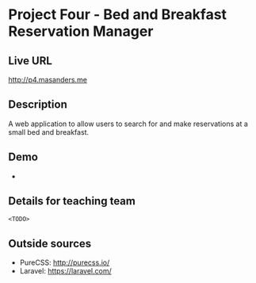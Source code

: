 # Project Four - Bed and Breakfast Reservation Manager

## Live URL
<http://p4.masanders.me>

## Description
A web application to allow users to search for and make reservations at a small bed and breakfast.

## Demo
 * <TODO>

## Details for teaching team
	<TODO>

## Outside sources
* PureCSS: <http://purecss.io/>
* Laravel: <https://laravel.com/>